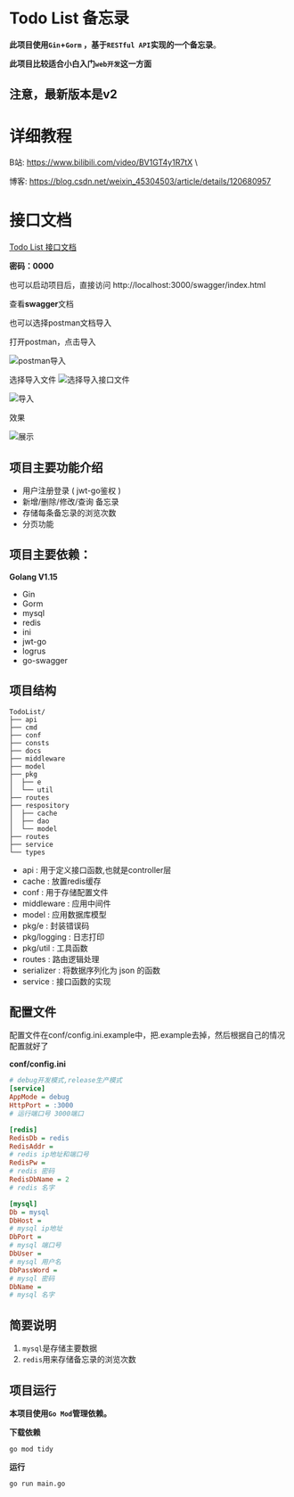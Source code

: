 # Todo List 备忘录

**此项目使用`Gin`+`Gorm` ，基于`RESTful API`实现的一个备忘录**。

**此项目比较适合小白入门`web开发`这一方面**

## 注意，最新版本是v2

# 详细教程

B站: https://www.bilibili.com/video/BV1GT4y1R7tX \

博客: https://blog.csdn.net/weixin_45304503/article/details/120680957

# 接口文档

[Todo List 接口文档](https://www.showdoc.cc/1510696761141710)

**密码：0000**

也可以启动项目后，直接访问 http://localhost:3000/swagger/index.html 

查看**swagger**文档

也可以选择postman文档导入

打开postman，点击导入

![postman导入](docs/1.点击import导入.png)

选择导入文件
![选择导入接口文件](docs/2.选择文件.png)

![导入](docs/3.导入.png)

效果

![展示](docs/4.效果.png)


## 项目主要功能介绍

- 用户注册登录 ( jwt-go鉴权 )
- 新增/删除/修改/查询 备忘录
- 存储每条备忘录的浏览次数
- 分页功能


## 项目主要依赖：

**Golang V1.15**

- Gin
- Gorm
- mysql
- redis
- ini
- jwt-go
- logrus
- go-swagger

## 项目结构

```shell
TodoList/
├── api
├── cmd
├── conf
├── consts
├── docs
├── middleware
├── model
├── pkg
│  ├── e
│  └── util
├── routes
├── respository
│  ├── cache
│  ├── dao
│  └── model
├── routes
├── service
└── types
```

- api : 用于定义接口函数,也就是controller层
- cache : 放置redis缓存
- conf : 用于存储配置文件
- middleware : 应用中间件
- model : 应用数据库模型
- pkg/e : 封装错误码
- pkg/logging : 日志打印
- pkg/util : 工具函数
- routes : 路由逻辑处理
- serializer : 将数据序列化为 json 的函数
- service : 接口函数的实现

## 配置文件
配置文件在conf/config.ini.example中，把.example去掉，然后根据自己的情况配置就好了

**conf/config.ini**
```ini
# debug开发模式,release生产模式
[service]
AppMode = debug
HttpPort = :3000
# 运行端口号 3000端口

[redis]
RedisDb = redis
RedisAddr = 
# redis ip地址和端口号
RedisPw = 
# redis 密码
RedisDbName = 2
# redis 名字

[mysql]
Db = mysql
DbHost =
# mysql ip地址
DbPort = 
# mysql 端口号
DbUser = 
# mysql 用户名
DbPassWord = 
# mysql 密码
DbName = 
# mysql 名字
```

## 简要说明
1. `mysql`是存储主要数据
2. `redis`用来存储备忘录的浏览次数

## 项目运行

**本项目使用`Go Mod`管理依赖。**

**下载依赖**

```shell
go mod tidy
```

**运行**

```shell
go run main.go
```

